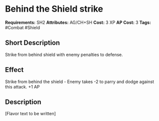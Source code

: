 # Behind the Shield strike

**Requirements:** SH2
**Attributes:** AG/CH+SH
**Cost:** 3 XP
**AP Cost:** 3
**Tags:** #Combat #Shield

## Short Description
Strike from behind shield with enemy penalties to defense.

## Effect
Strike from behind the shield - Enemy takes -2 to parry and dodge against this attack. +1 AP

## Description
[Flavor text to be written]